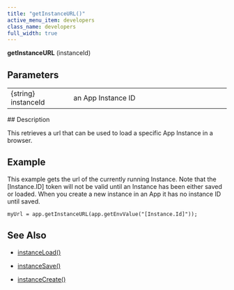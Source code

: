 ```yaml
---
title: "getInstanceURL()"
active_menu_item: developers
class_name: developers
full_width: true
---
```



**getInstanceURL** (instanceId)

## Parameters

<table>
<tr>
<td width="136">
{string} instanceId

</td>
<td width="22">
</td>
<td width="722">
an App Instance ID

</td>
</tr>
</table>
## Description

This retrieves a url that can be used to load a specific App Instance in a browser.

## Example

This example gets the url of the currently running Instance. Note that the [Instance.ID] token will not be valid until an Instance has been either saved or loaded. When you create a new instance in an App it has no instance ID until saved.

    myUrl = app.getInstanceURL(app.getEnvValue("[Instance.Id]"));
   

## See Also

 - [instanceLoad()](/developers/user-guide/scripting-apis/client-api/instance-data-functions/instanceload)

 - [instanceSave()](/developers/user-guide/scripting-apis/client-api/instance-data-functions/instancesave)

 - [instanceCreate()](/developers/user-guide/scripting-apis/client-api/instance-data-functions/instancecreate)

